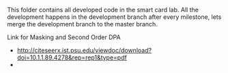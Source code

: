 This folder contains all developed code in the smart card lab.
All the development happens in the development branch after every milestone, lets merge the development branch to the master branch.

Link for Masking and Second Order DPA
- http://citeseerx.ist.psu.edu/viewdoc/download?doi=10.1.1.89.4278&rep=rep1&type=pdf
- 